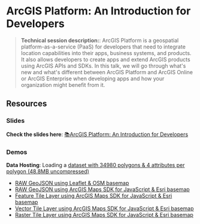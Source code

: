 # ArcGIS Platform: An Introduction for Developers

> **Technical session description:**: ArcGIS Platform is a geospatial platform-as-a-service (PaaS) for developers that need to integrate location capabilities into their apps, business systems, and products. It also allows developers to create apps and extend ArcGIS products using ArcGIS APIs and SDKs. In this talk, we will go through what's new and what's different between ArcGIS Platform and ArcGIS Online or ArcGIS Enterprise when developing apps and how your organization might benefit from it.

## Resources

### Slides

**Check the slides here**: [📚ArcGIS Platform: An Introduction for Developers](https://static.rainfocus.com/esri/22eurdev/sess/1664834620902001ilW1/SPDF/L1005-arcgis-platform-an-introduction-for-developers_1671043985916001OjqS.pdf)

### Demos

**Data Hosting**: Loading a [dataset with 34980 polygons & 4 attributes per polygon (48.8MB uncompressed)](https://hhkaos2.maps.arcgis.com/home/item.html?id=d1ce356f049d47bea501a80f1485d490)
* [RAW GeoJSON using Leaflet & OSM basemap](https://esridevevents.github.io/arcgis-platform-an-introduction-for-developers-2022/dseu22/leaflet.html)
* [RAW GeoJSON using ArcGIS Maps SDK for JavaScript & Esri basemap](https://esridevevents.github.io/arcgis-platform-an-introduction-for-developers-2022/dseu22/arcgis-geojson.html)
* [Feature Tile Layer using ArcGIS Maps SDK for JavaScript & Esri basemap](https://esridevevents.github.io/arcgis-platform-an-introduction-for-developers-2022/dseu22/arcgis.html)
* [Vector Tile Layer using ArcGIS Maps SDK for JavaScript & Esri basemap](https://esridevevents.github.io/arcgis-platform-an-introduction-for-developers-2022/dseu22/arcgis-vt.html)
* [Raster Tile Layer using ArcGIS Maps SDK for JavaScript & Esri basemap](https://esridevevents.github.io/arcgis-platform-an-introduction-for-developers-2022/dseu22/arcgis-raster.html)
